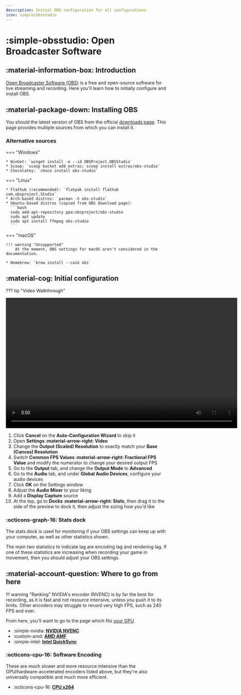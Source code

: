 ```yaml
---
description: Initial OBS configuration for all configurations
icon: simple/obsstudio
---
```


# :simple-obsstudio: Open Broadcaster Software 

## :material-information-box: Introduction
[Open Broadcaster Software (OBS)](https://obsproject.com) is a free and open-source software for live streaming and recording. Here you'll learn how to initially configure and install OBS.

## :material-package-down: Installing OBS
You should the latest version of OBS from the official [downloads page](https://obsproject.com/download). This page provides multiple sources from which you can install it.

### Alternative sources

=== "Windows"

    * WinGet: `winget install -e --id OBSProject.OBSStudio`
    * Scoop: `scoop bucket add extras; scoop install extras/obs-studio`
    * Chocolatey: `choco install obs-studio`

=== "Linux"

    * Flathub (recommended): `flatpak install flathub com.obsproject.Studio`
    * Arch-based distros: `pacman -S obs-studio`
    * Ubuntu-based distros (copied from OBS download page):
      ```bash
      sudo add-apt-repository ppa:obsproject/obs-studio
      sudo apt update
      sudo apt install ffmpeg obs-studio
      ```

=== "macOS"

    !!! warning "Unsupported"
        At the moment, OBS settings for macOS aren't considered in the documentation.

    * Homebrew: `brew install --cask obs`

## :material-cog: Initial configuration

??? tip "Video Walkthrough"
    <center>
        <video width="720" height="405" controls>
            <source id="mp4" src="/CTT/assets/videos/video-and-renders/obs/obs-initial-config.mp4" type="video/mp4">
        </video>
    </center>

1. Click **Cancel** on the **Auto-Configuration Wizard** to skip it
2. Open **Settings :material-arrow-right: Video**
3. Change the **Output (Scaled) Resolution** to exactly match your **Base (Canvas) Resolution**
4. Switch **Common FPS Values :material-arrow-right: Fractional FPS Value** and modify the numerator to change your desired output FPS
5. Go to the **Output** tab, and change the **Output Mode** to **Advanced**
6. Go to the **Audio** tab, and under **Global Audio Devices**, configure your audio devices
7. Click **OK** on the Settings window
8. Adjust the **Audio Mixer** to your liking
9. Add a **Display Capture** source
10. At the top, go to **Docks :material-arrow-right: Stats**, then drag it to the side of the preview to dock it, then adjust the sizing how you'd like


### :octicons-graph-16: Stats dock
The stats dock is used for monitoring if your OBS settings can keep up with your computer, as well as other statistics shown.

The main two statistics to indicate lag are encoding lag and rendering lag. If one of these statistics are increasing when recording your game in movement, then you should adjust your OBS settings.

## :material-account-question: Where to go from here

!!! warning "Ranking"
    NVIDIA's encoder (NVENC) is by far the best for recording, as it is fast and not resource intensive, unless you push it to its limits. Other encoders may struggle to record very high FPS, such as 240 FPS and over.

From here, you'll want to go to the page which fits [your GPU](https://www.microsoft.com/en-us/windows/learning-center/how-to-check-gpu "How to check your GPU in Windows").

- :simple-nvidia: [**NVIDIA NVENC**](/videos-and-renders/obs/nvidia-nvenc)
- :custom-amd: [**AMD AMF**](/videos-and-renders/obs/amd-amf)
- :simple-intel: [**Intel QuickSync**](/videos-and-renders/obs/intel-quicksync)

### :octicons-cpu-16: Software Encoding

These are much slower and more resource intensive than the GPU/hardware-accelerated encoders listed above, but they're also universally compatible and much more efficient.

- :octicons-cpu-16: [**CPU x264**](/videos-and-renders/obs/x264)